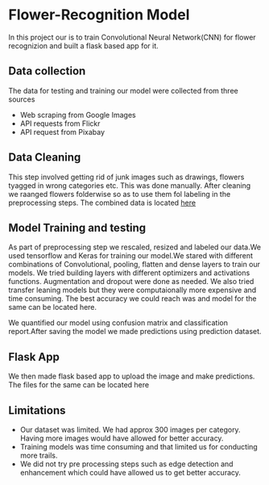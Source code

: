 # Flower-Recognition Model
In this project our is to train Convolutional Neural Network(CNN) for flower recognizion and built a flask based app for it. 
## Data collection
The data for testing and training our model were collected from three sources
 - Web scraping from Google Images
 - API requests from Flickr 
 - API request from Pixabay

## Data Cleaning 
This step involved getting rid of junk images such as drawings, flowers tyagged in wrong categories etc. This was done manually. After cleaning we raanged flowers folderwise so as to use them fol labeling in the preprocessing steps. The combined data is located [here](https://github.com/joshi-swetam/Flower-Recognition-AI-ML-Model/tree/main/Combined%20flowers)

## Model Training and testing

As part of preprocessing step we rescaled, resized and labeled our data.We used tensorflow and Keras for training our model.We stared with different combinations of Convolutional, pooling, flatten and dense layers to train our models. We tried building layers with different optimizers and activations functions. Augmentation and dropout were done as needed. We also tried transfer leaning models but they were computaionally more expensive and time consuming. The best accuracy we could reach was   and model for the same can be located here.

We quantified our model using confusion matrix and classification report.After saving the model we made predictions using prediction dataset. 

## Flask App
We then made flask based app to upload the image and make predictions. The files for the same can be located here

## Limitations
 - Our dataset was limited. We had approx 300 images per category. Having more images would have allowed for better accuracy.
 - Training models was time consuming and that limited us for conducting more trails.
 - We did not try pre processing steps such as edge detection and enhancement which could have allowed us to get better accuracy.


